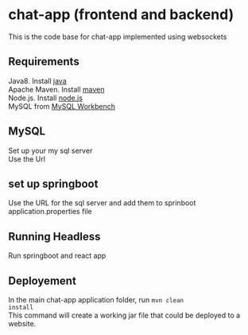 # chat-app (frontend and backend)
This is the code base for chat-app implemented using websockets

## Requirements
Java8. Install [java](https://www.oracle.com/java/technologies/downloads/) <br />
Apache Maven. Install [maven](https://maven.apache.org/download.cgi) <br />
Node.js. Install [node.js](https://nodejs.org/en/)  <br />
MySQL from [MySQL Workbench](https://dev.mysql.com/downloads/workbench/) <br />

## MySQL
Set up your my sql server <br/>
Use the Url

## set up springboot
Use the URL for the sql server and add them to sprinboot application.properties file

## Running Headless
Run springboot and react app

## Deployement
In the main chat-app application folder, run <code>mvn clean install</code> <br/>
This command will create a working jar file that could be deployed to a website. 


